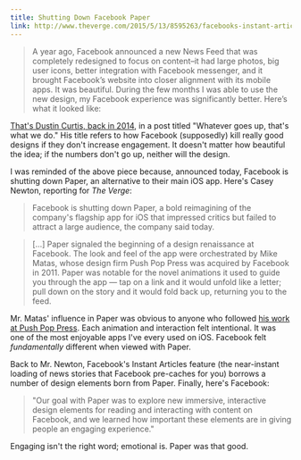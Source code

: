 ```yaml
---
title: Shutting Down Facebook Paper
link: http://www.theverge.com/2015/5/13/8595263/facebooks-instant-articles-arrive-to-speed-up-the-news-feed
---
```


> A year ago, Facebook announced a new News Feed that was completely redesigned to focus on content–it had large photos, big user icons, better integration with Facebook messenger, and it brought Facebook’s website into closer alignment with its mobile apps. It was beautiful. During the few months I was able to use the new design, my Facebook experience was significantly better. Here’s what it looked like:


[That's Dustin Curtis, back in 2014][dc], in a post titled "Whatever goes up, that's what we do." His title refers to how Facebook (supposedly) kill really good designs if they don't increase engagement. It doesn't matter how beautiful the idea; if the numbers don't go up, neither will the design.

I was reminded of the above piece because, announced today, Facebook is shutting down Paper, an alternative to their main iOS app. Here's Casey Newton, reporting for _The Verge_:

> Facebook is shutting down Paper, a bold reimagining of the company's flagship app for iOS that impressed critics but failed to attract a large audience, the company said today.

> [...] Paper signaled the beginning of a design renaissance at Facebook. The look and feel of the app were orchestrated by Mike Matas, whose design firm Push Pop Press was acquired by Facebook in 2011. Paper was notable for the novel animations it used to guide you through the app — tap on a link and it would unfold like a letter; pull down on the story and it would fold back up, returning you to the feed.

Mr. Matas' influence in Paper was obvious to anyone who followed [his work at Push Pop Press][matas]. Each animation and interaction felt intentional. It was one of the most enjoyable apps I've every used on iOS. Facebook felt _fundamentally_ different when viewed with Paper.

Back to Mr. Newton, Facebook's Instant Articles feature (the near-instant loading of news stories that Facebook pre-caches for you) borrows a number of design elements born from Paper. Finally, here's Facebook:

> "Our goal with Paper was to explore new immersive, interactive design elements for reading and interacting with content on Facebook, and we learned how important these elements are in giving people an engaging experience."

Engaging isn't the right word; emotional is. Paper was that good. 

[dc]: https://dcurt.is/facebooks-predicament
[matas]: https://www.ted.com/talks/mike_matas?language=en
